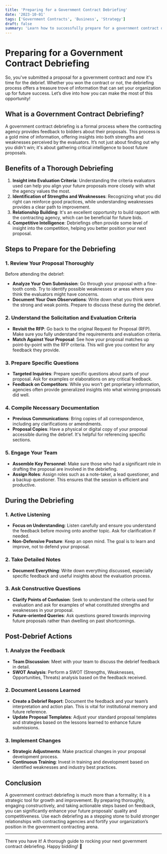 ```yaml
---
title: 'Preparing for a Government Contract Debriefing'
date: '2023-10-01'
tags: ['Government Contracts', 'Business', 'Strategy']
draft: false
summary: 'Learn how to successfully prepare for a government contract debriefing with these essential tips and strategies to gain valuable insights and improve future proposals.'
---
```


# Preparing for a Government Contract Debriefing

So, you've submitted a proposal for a government contract and now it's time for the debrief. Whether you won the contract or not, the debriefing process offers a treasure trove of information that can set your organization up for future success. Let’s dive into how you can make the most of this opportunity!

## What is a Government Contract Debriefing?

A government contract debriefing is a formal process where the contracting agency provides feedback to bidders about their proposals. This process is a gold mine of information, offering insights into both strengths and weaknesses perceived by the evaluators. It’s not just about finding out why you didn't win; it's about gathering critical intelligence to boost future proposals.

## Benefits of a Thorough Debriefing

1. **Insight into Evaluation Criteria**: Understanding the criteria evaluators used can help you align your future proposals more closely with what the agency values the most.
2. **Identification of Strengths and Weaknesses**: Recognizing what you did right can reinforce good practices, while understanding weaknesses provides a clear path to improvement.
3. **Relationship Building**: It's an excellent opportunity to build rapport with the contracting agency, which can be beneficial for future bids.
4. **Competitive Intelligence**: Debriefings often provide some level of insight into the competition, helping you better position your next proposal.

## Steps to Prepare for the Debriefing

### 1. **Review Your Proposal Thoroughly**

Before attending the debrief:

- **Analyze Your Own Submission**: Go through your proposal with a fine-tooth comb. Try to identify possible weaknesses or areas where you think the evaluators might have concerns.
- **Document Your Own Observations**: Write down what you think were the strong and weak points. Prepare to discuss these during the debrief.

### 2. **Understand the Solicitation and Evaluation Criteria**

- **Revisit the RFP**: Go back to the original Request for Proposal (RFP). Make sure you fully understand the requirements and evaluation criteria.
- **Match Against Your Proposal**: See how your proposal matches up point-by-point with the RFP criteria. This will give you context for any feedback they provide.

### 3. **Prepare Specific Questions**

- **Targeted Inquiries**: Prepare specific questions about parts of your proposal. Ask for examples or elaborations on any critical feedback.
- **Feedback on Competitors**: While you won't get proprietary information, agencies often provide generalized insights into what winning proposals did well.

### 4. **Compile Necessary Documentation**

- **Previous Communications**: Bring copies of all correspondence, including any clarifications or amendments.
- **Proposal Copies**: Have a physical or digital copy of your proposal accessible during the debrief. It's helpful for referencing specific sections.

### 5. **Engage Your Team**

- **Assemble Key Personnel**: Make sure those who had a significant role in drafting the proposal are involved in the debriefing.
- **Assign Roles**: Assign roles such as a note-taker, a lead questioner, and a backup questioner. This ensures that the session is efficient and productive.

## During the Debriefing

### 1. **Active Listening**

- **Focus on Understanding**: Listen carefully and ensure you understand the feedback before moving onto another topic. Ask for clarification if needed.
- **Non-Defensive Posture**: Keep an open mind. The goal is to learn and improve, not to defend your proposal.

### 2. **Take Detailed Notes**

- **Document Everything**: Write down everything discussed, especially specific feedback and useful insights about the evaluation process.

### 3. **Ask Constructive Questions**

- **Clarify Points of Confusion**: Seek to understand the criteria used for evaluation and ask for examples of what constituted strengths and weaknesses in your proposal.
- **Future-oriented Queries**: Ask questions geared towards improving future proposals rather than dwelling on past shortcomings.

## Post-Debrief Actions

### 1. **Analyze the Feedback**

- **Team Discussion**: Meet with your team to discuss the debrief feedback in detail.
- **SWOT Analysis**: Perform a SWOT (Strengths, Weaknesses, Opportunities, Threats) analysis based on the feedback received.

### 2. **Document Lessons Learned**

- **Create a Debrief Report**: Document the feedback and your team’s interpretation and action plan. This is vital for institutional memory and future reference.
- **Update Proposal Templates**: Adjust your standard proposal templates and strategies based on the lessons learned to enhance future submissions.

### 3. **Implement Changes**

- **Strategic Adjustments**: Make practical changes in your proposal development process.
- **Continuous Training**: Invest in training and development based on identified weaknesses and industry best practices.

## Conclusion

A government contract debriefing is much more than a formality; it is a strategic tool for growth and improvement. By preparing thoroughly, engaging constructively, and taking actionable steps based on feedback, you can significantly enhance your future proposals’ quality and competitiveness. Use each debriefing as a stepping stone to build stronger relationships with contracting agencies and fortify your organization’s position in the government contracting arena.

---

There you have it! A thorough guide to rocking your next government contract debriefing. Happy bidding! 🚀